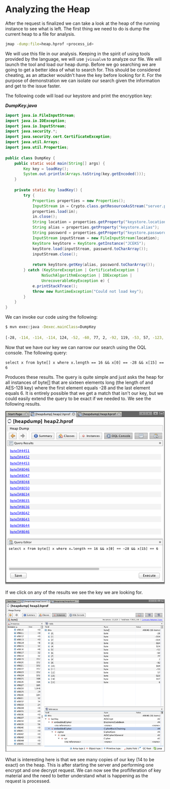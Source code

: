# Analyzing the Heap

After the request is finalized we can take a look at the heap of the running instance to see what is left. The first thing we need to do is dump the current heap to a file for analysis.

```sh
jmap -dump:file=heap.hprof <process_id>
```

We will use this file in our analysis. Keeping in the spirit of using tools provided by the language, we will use `jvisualvm` to analyze our file. We will launch the tool and load our heap dump. Before we go searching we are going to get a better idea of what to search for. This should be considered cheating, as an attacker wouldn't have the key before looking for it. For the purpose of demonstration we can isolate our search given the information and get to the issue faster.

The following code will load our keystore and print the encryption key:

***DumpKey.java***
```java
import java.io.FileInputStream;
import java.io.IOException;
import java.io.InputStream;
import java.security.*;
import java.security.cert.CertificateException;
import java.util.Arrays;
import java.util.Properties;

public class DumpKey {
    public static void main(String[] args) {
        Key key = loadKey();
        System.out.println(Arrays.toString(key.getEncoded()));
    }

    private static Key loadKey() {
        try {
            Properties properties = new Properties();
            InputStream in = Crypto.class.getResourceAsStream("server.properties");
            properties.load(in);
            in.close();
            String location = properties.getProperty("keystore.location");
            String alias = properties.getProperty("keystore.alias");
            String password = properties.getProperty("keystore.password");
            InputStream inputStream = new FileInputStream(location);
            KeyStore keyStore = KeyStore.getInstance("JCEKS");
            keyStore.load(inputStream, password.toCharArray());
            inputStream.close();

            return keyStore.getKey(alias, password.toCharArray());
        } catch (KeyStoreException | CertificateException |
                NoSuchAlgorithmException | IOException |
                UnrecoverableKeyException e) {
            e.printStackTrace();
            throw new RuntimeException("Could not load key");
        }
    }
}
```

We can invoke our code using the following:

```sh
$ mvn exec:java -Dexec.mainClass=DumpKey

[-28, -114, -114, -114, 124, -52, -60, 77, 2, -92, 119, -53, 57, -123, 117, 6]
```

Now that we have our key we can narrow our search using the OQL console. The following query:

```
select x from byte[] x where x.length == 16 && x[0] == -28 && x[15] == 6
```

Produces these results. The query is quite simple and just asks the heap for all instances of
byte[] that are sixteen elements long (the length of and AES-128 key) where the first element
equals -28 and the last element equals 6. It is entirely possible that we get a match that isn't
our key, but we could easily extend the query to be exact if we needed to. We see the following
results.

![Key Query](key_query.png)

If we click on any of the results we see the key we are looking for.

![Key](key.png)

What is interesting here is that we see many copies of our key (14 to be exact) on the heap.
This is after starting the server and performing one encrypt and one decrypt request. We can now
see the profliferation of key material and the need to better understand what is happening as the
request is processed.
